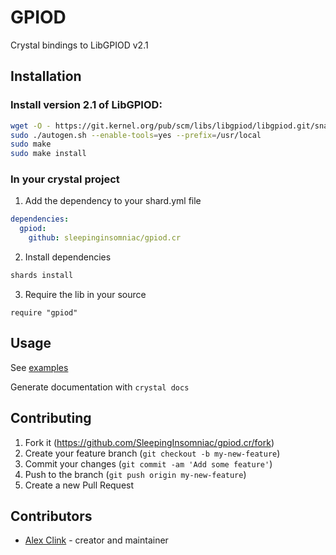# GPIOD

Crystal bindings to LibGPIOD v2.1

## Installation

### Install version 2.1 of LibGPIOD:

```sh
wget -O - https://git.kernel.org/pub/scm/libs/libgpiod/libgpiod.git/snapshot/libgpiod-2.1.tar.gz | sudo tar xvz -C /opt
sudo ./autogen.sh --enable-tools=yes --prefix=/usr/local
sudo make
sudo make install
```

### In your crystal project

1. Add the dependency to your shard.yml file
```yml
dependencies:
  gpiod:
    github: sleepinginsomniac/gpiod.cr
```

2. Install dependencies

```sh
shards install
```

3. Require the lib in your source

```crystal
require "gpiod"
```

## Usage

See [examples](./examples)

Generate documentation with `crystal docs`

## Contributing

1. Fork it (<https://github.com/SleepingInsomniac/gpiod.cr/fork>)
2. Create your feature branch (`git checkout -b my-new-feature`)
3. Commit your changes (`git commit -am 'Add some feature'`)
4. Push to the branch (`git push origin my-new-feature`)
5. Create a new Pull Request

## Contributors

- [Alex Clink](https://github.com/SleepingInsomniac) - creator and maintainer
